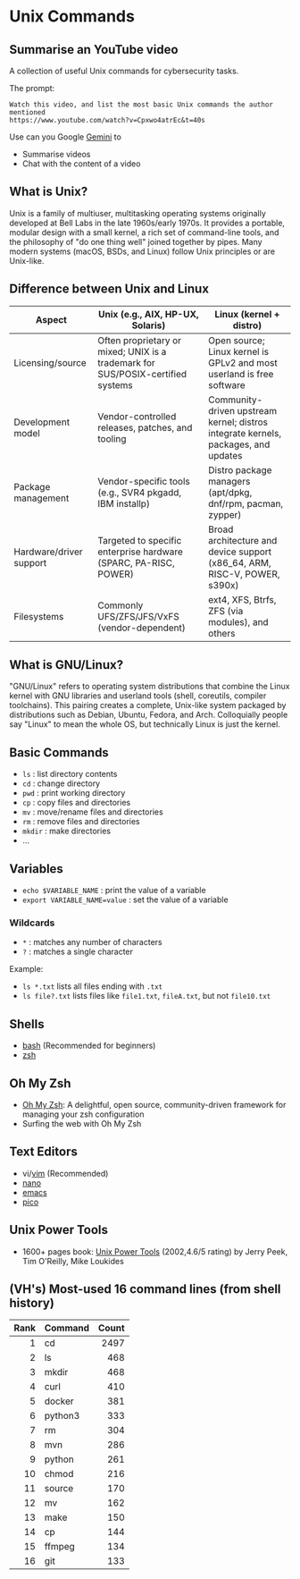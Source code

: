 # Unix Commands


## Summarise an YouTube video

A collection of useful Unix commands for cybersecurity tasks.

The prompt:

```text
Watch this video, and list the most basic Unix commands the author mentioned
https://www.youtube.com/watch?v=Cpxwo4atrEc&t=40s
```
 
Use can you Google [Gemini](https://gemini.google.com/) to

- Summarise videos
- Chat with the content of a video

## What is Unix?

Unix is a family of multiuser, multitasking operating systems originally developed at Bell Labs in the late 1960s/early 1970s. It provides a portable, modular design with a small kernel, a rich set of command-line tools, and the philosophy of "do one thing well" joined together by pipes. Many modern systems (macOS, BSDs, and Linux) follow Unix principles or are Unix-like.

## Difference between Unix and Linux

| Aspect | Unix (e.g., AIX, HP-UX, Solaris) | Linux (kernel + distro) |
| --- | --- | --- |
| Licensing/source | Often proprietary or mixed; UNIX is a trademark for SUS/POSIX-certified systems | Open source; Linux kernel is GPLv2 and most userland is free software |
| Development model | Vendor-controlled releases, patches, and tooling | Community-driven upstream kernel; distros integrate kernels, packages, and updates |
| Package management | Vendor-specific tools (e.g., SVR4 pkgadd, IBM installp) | Distro package managers (apt/dpkg, dnf/rpm, pacman, zypper) |
| Hardware/driver support | Targeted to specific enterprise hardware (SPARC, PA-RISC, POWER) | Broad architecture and device support (x86_64, ARM, RISC-V, POWER, s390x) |
| Filesystems | Commonly UFS/ZFS/JFS/VxFS (vendor-dependent) | ext4, XFS, Btrfs, ZFS (via modules), and others |

## What is GNU/Linux?

"GNU/Linux" refers to operating system distributions that combine the Linux kernel with GNU libraries and userland tools (shell, coreutils, compiler toolchains). This pairing creates a complete, Unix-like system packaged by distributions such as Debian, Ubuntu, Fedora, and Arch. Colloquially people say "Linux" to mean the whole OS, but technically Linux is just the kernel.

## Basic Commands

- `ls` : list directory contents
- `cd` : change directory
- `pwd` : print working directory
- `cp` : copy files and directories
- `mv` : move/rename files and directories
- `rm` : remove files and directories
- `mkdir` : make directories
- ...

## Variables

- `echo $VARIABLE_NAME` : print the value of a variable
- `export VARIABLE_NAME=value` : set the value of a variable

### Wildcards

- `*` : matches any number of characters
- `?` : matches a single character

Example:

- `ls *.txt` lists all files ending with `.txt`
- `ls file?.txt` lists files like `file1.txt`, `fileA.txt`, but not `file10.txt`

## Shells

- [bash](https://www.gnu.org/software/bash/) (Recommended for beginners)
- [zsh](https://www.zsh.org/)

## Oh My Zsh

- [Oh My Zsh](https://ohmyz.sh/): A delightful, open source, community-driven framework for managing your zsh configuration
- Surfing the web with Oh My Zsh

## Text Editors

- vi/[vim](https://www.vim.org/) (Recommended)
- [nano](https://www.nano-editor.org/)
- [emacs](https://www.gnu.org/software/emacs/)
- [pico](https://en.wikipedia.org/wiki/Pico_(text_editor))

## Unix Power Tools

- 1600+ pages book: [Unix Power Tools](https://www.amazon.com.au/Unix-Power-Tools-Jerry-Peek/dp/0596003307) (2002,4.6/5 rating) by Jerry Peek, Tim O'Reilly, Mike Loukides

## (VH's) Most-used 16 command lines (from shell history)

| Rank | Command | Count |
| ---: | :------ | ----: |
| 1 | cd | 2497 |
| 2 | ls | 468 |
| 3 | mkdir | 468 |
| 4 | curl | 410 |
| 5 | docker | 381 |
| 6 | python3 | 333 |
| 7 | rm | 304 |
| 8 | mvn | 286 |
| 9 | python | 261 |
| 10 | chmod | 216 |
| 11 | source | 170 |
| 12 | mv | 162 |
| 13 | make | 150 |
| 14 | cp | 144 |
| 15 | ffmpeg | 134 |
| 16 | git | 133 |
